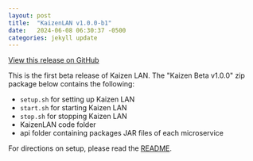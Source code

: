 ```yaml
---
layout: post
title:  "KaizenLAN v1.0.0-b1"
date:   2024-06-08 06:30:37 -0500
categories: jekyll update
---
```

[View this release on GitHub](https://github.com/narlock/KaizenLAN/releases/tag/v1.0.0-b1)

This is the first beta release of Kaizen LAN. The "Kaizen Beta v1.0.0" zip package below contains the following:
- `setup.sh` for setting up Kaizen LAN
- `start.sh` for starting Kaizen LAN
- `stop.sh` for stopping Kaizen LAN
- KaizenLAN code folder
- api folder containing packages JAR files of each microservice

For directions on setup, please read the [README](https://github.com/narlock/KaizenLAN?tab=readme-ov-file#running-kaizen-lan).